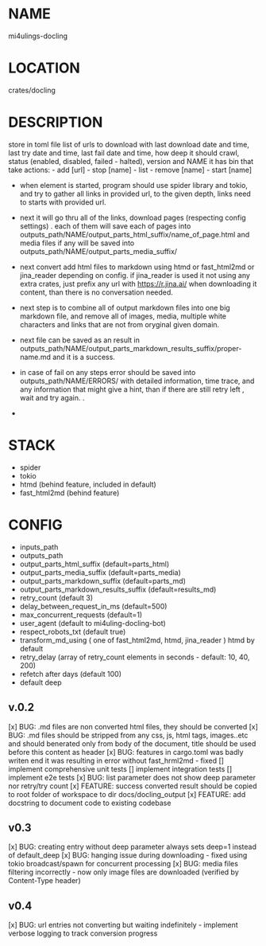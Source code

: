 # NAME
mi4ulings-docling

# LOCATION
crates/docling

# DESCRIPTION
store in toml file list of urls to download with
last download date and time, last try date and time, last fail date and time, how deep it should crawl,
status (enabled, disabled, failed - halted), version and NAME
it has bin that take actions:
    - add [url]
    - stop [name]
    - list
    - remove [name]
    - start [name]

- when element is started, program should use spider library and tokio, and try to gather all links in provided url, to the given depth,
links need to starts with provided url.
- next it will go thru all of the links, download pages (respecting config settings)
. each of them will save each of pages into outputs_path/NAME/output_parts_html_suffix/name_of_page.html
and media files if any will be saved into  outputs_path/NAME/output_parts_media_suffix/

- next convert add html files to markdown using htmd or fast_html2md or jina_reader depending on config. if jina_reader is used it not using any extra crates, just prefix any url with https://r.jina.ai/ when downloading it content, than there is no conversation needed.

- next step is to combine all of output markdown files into one big markdown file, and remove all of images, media, multiple white characters and links that are not from oryginal given domain.

- next file can be saved as an result in outputs_path/NAME/output_parts_markdown_results_suffix/proper-name.md  and it is a success.
- in case of fail on any steps error should be saved into outputs_path/NAME/ERRORS/ with detailed information, time trace, and any information that might give a hint, than if there are still retry left , wait and try again.
.

-

# STACK
- spider
- tokio
- htmd (behind feature, included in default)
- fast_html2md (behind feature)


# CONFIG
-  inputs_path
-  outputs_path
-  output_parts_html_suffix (default=parts_html)
- output_parts_media_suffix (default=parts_media)
- output_parts_markdown_suffix (default=parts_md)
- output_parts_markdown_results_suffix (default=results_md)
-  retry_count (default 3)
- delay_between_request_in_ms (default=500)
- max_concurrent_requests (default=1)
- user_agent (default to mi4uling-docling-bot)
- respect_robots_txt (default true)
- transform_md_using ( one of fast_html2md, htmd, jina_reader ) htmd by default
- retry_delay (array of retry_count elements in seconds - default: 10, 40, 200)
- refetch after days (default 100)
- default deep


## v.0.2

[x] BUG: .md files are non converted html files, they should be converted
[x] BUG: .md files should be stripped from any css, js, html tags, images..etc and should benerated only from body of the document, title should be used before this content as header
[x] BUG: features in cargo.toml was badly writen end it was resulting in error without fast_hrml2md - fixed
[] implement comprehensive unit tests
[] implement integration tests
[] implement e2e tests
[x] BUG: list parameter does not show deep parameter nor retry/try count
[x] FEATURE: success converted result should be copied to root folder of workspace to dir docs/docling_output
[x] FEATURE: add docstring to document code to existing codebase

## v0.3

[x] BUG: creating entry without deep parameter always sets deep=1 instead of default_deep
[x] BUG: hanging issue during downloading - fixed using tokio broadcast/spawn for concurrent processing
[x] BUG: media files filtering incorrectly - now only image files are downloaded (verified by Content-Type header)

## v0.4

[x] BUG: url entries not converting but waiting indefinitely - implement verbose logging to track conversion progress
